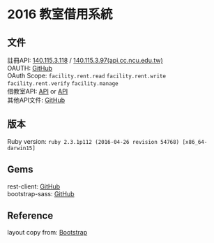 # 2016 教室借用系統


## 文件

註冊API: [140.115.3.118](http://140.115.3.188:8080/manage) / [140.115.3.97(api.cc.ncu.edu.tw)](https://api.cc.ncu.edu.tw/manage/)  
OAUTH: [GitHub](https://github.com/NCU-CC/API-Documentation/tree/master/oauth-service)  
OAuth Scope: `facility.rent.read` `facility.rent.write` `facility.rent.verify` `facility.manage`  
借教室API: [API](http://tatsujin.m.candytan.org/facility/doc/) or [API](http://tatsujin.asia/facility/doc/)  
其他API文件: [GitHub](https://github.com/NCU-CC/API-Documentation)  


## 版本

Ruby version: `ruby 2.3.1p112 (2016-04-26 revision 54768) [x86_64-darwin15]`

## Gems

rest-client: [GitHub](https://github.com/rest-client/rest-client)  
bootstrap-sass: [GitHub](https://github.com/twbs/bootstrap-sass)

## Reference

layout copy from: [Bootstrap](http://getbootstrap.com/examples/starter-template/)
